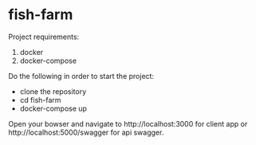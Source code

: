 # fish-farm

Project requirements: 
1. docker 
2. docker-compose 

Do the following in order to start the project:
- clone the repository
- cd fish-farm
- docker-compose up

Open your bowser and navigate to http://localhost:3000 for client app or http://localhost:5000/swagger for api swagger.
